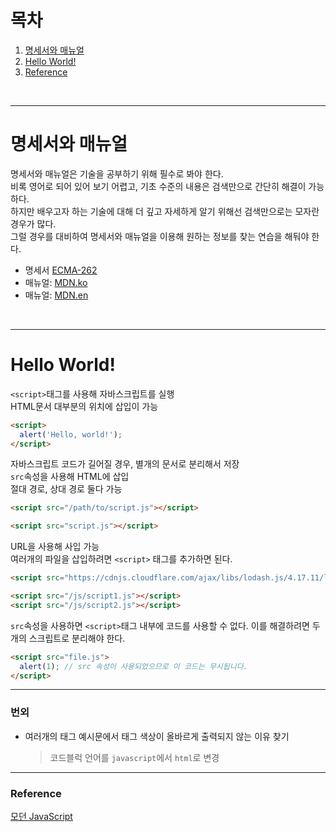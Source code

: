 # 목차
1. [명세서와 매뉴얼](#명세서와-매뉴얼)
2. [Hello World!](#hello-world)
3. [Reference](#reference)
<br>

---
# 명세서와 매뉴얼
명세서와 매뉴얼은 기술을 공부하기 위해 필수로 봐야 한다.  
비록 영어로 되어 있어 보기 어렵고, 기초 수준의 내용은 검색만으로 간단히 해결이 가능하다.  
하지만 배우고자 하는 기술에 대해 더 깊고 자세하게 알기 위해선 검색만으로는 모자란 경우가 많다.  
그럴 경우를 대비하여 명세서와 매뉴얼을 이용해 원하는 정보를 찾는 연습을 해둬야 한다.  

- 명세서 [ECMA-262](https://tc39.es/ecma262/)
- 매뉴얼: [MDN.ko](https://developer.mozilla.org/ko/docs/Web/JavaScript/Reference)
- 매뉴얼: [MDN.en](https://developer.mozilla.org/en-US/docs/Web/JavaScript/Reference)
<br>

---
# Hello World!
`<script>`태그를 사용해 자바스크립트를 실행  
HTML문서 대부분의 위치에 삽입이 가능  

```html
<script>
  alert('Hello, world!');
</script>
```

자바스크립트 코드가 길어질 경우, 별개의 문서로 분리해서 저장  
`src`속성을 사용해 HTML에 삽입  
절대 경로, 상대 경로 둘다 가능  
```html
<script src="/path/to/script.js"></script>
```
```html
<script src="script.js"></script>
```

URL을 사용해 사입 가능  
여러개의 파일을 삽입하려면 `<script>` 태그를 추가하면 된다.
```html
<script src="https://cdnjs.cloudflare.com/ajax/libs/lodash.js/4.17.11/lodash.js"></script>
```
```html
<script src="/js/script1.js"></script>
<script src="/js/script2.js"></script>
```

`src`속성을 사용하면 `<script>`태그 내부에 코드를 사용할 수 없다.
이를 해결하려면 두 개의 스크립트로 분리해야 한다.
```html
<script src="file.js">
  alert(1); // src 속성이 사용되었으므로 이 코드는 무시됩니다.
</script>
```

---
### 번외
- 여러개의 태그 예시문에서 태그 색상이 올바르게 출력되지 않는 이유 찾기
  > 코드블럭 언어를 `javascript`에서 `html`로 변경

---
### Reference
[모던 JavaScript](https://ko.javascript.info/hello-world)

